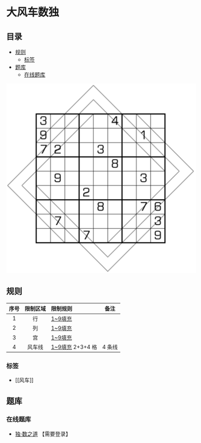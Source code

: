# 大风车数独
<!-- START doctoc generated TOC please keep comment here to allow auto update -->
<!-- DON'T EDIT THIS SECTION, INSTEAD RE-RUN doctoc TO UPDATE -->
## 目录

- [规则](#%E8%A7%84%E5%88%99)
  - [标签](#%E6%A0%87%E7%AD%BE)
- [题库](#%E9%A2%98%E5%BA%93)
  - [在线题库](#%E5%9C%A8%E7%BA%BF%E9%A2%98%E5%BA%93)

<!-- END doctoc generated TOC please keep comment here to allow auto update -->

![题](../../images/sudoku/大风车数独.png)

## 规则

| 序号  | 限制区域 | 限制规则            |  备注  |
|:---:|:----:|:----------------|:----:|
|  1  |  行   | [1~9填充]         |      |
|  2  |  列   | [1~9填充]         |      |
|  3  |  宫   | [1~9填充]         |      |
|  4  | 风车线  | [1~9填充] 2+3+4 格 | 4 条线 |

### 标签

- [[风车]]

## 题库

### 在线题库

- [独·数之道](http://www.sudokufans.org.cn/lx/game.index.php?type=fc2) 【需要登录】

[1~9填充]: ../../rules.md#1to9填充
